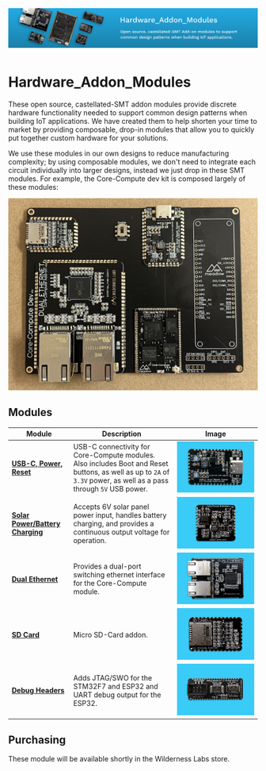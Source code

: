 <img src="Docs/banner.jpg" style="margin-bottom:10px" />

# Hardware_Addon_Modules

These open source, castellated-SMT addon modules provide discrete hardware functionality needed to support common design patterns when building IoT applications. We have created them to help shorten your time to market by providing composable, drop-in modules that allow you to quickly put together custom hardware for your solutions.

We use these modules in our own designs to reduce manufacturing complexity; by using composable modules, we don't need to integrate each circuit individually into larger designs, instead we just drop in these SMT modules. For example, the Core-Compute dev kit is composed largely of these modules:

![Image of the Core-Compute developer board which includes a the USB-C, Dual-Ethernet, and SD-Card addon modules](/Docs/Core-Compute_Dev_Module.jpg)

## Modules

| Module | Description | Image |
|--------|-------------|-------|
| **[USB-C, Power, Reset](/Docs/USB-C_Power_Boot_Reset/)** | USB-C connectivity for Core-Compute modules. Also includes Boot and Reset buttons, as well as up to `2A` of `3.3V` power, as well as a pass through `5V` USB power. | ![](Docs/USB-C_Power_Boot_Reset/Addon_Module_-_USB-C_Power_Reset_Boot.jpg) |
| **[Solar Power/Battery Charging](/Docs/Solar_Battery_Power/)** | Accepts 6V solar panel power input, handles battery charging, and provides a continuous output voltage for operation. | ![](Docs/Solar_Battery_Power/Solar_Battery_Power.jpg) |
| **[Dual Ethernet](/Docs/Dual_Ethernet/)** | Provides a dual-port switching ethernet interface for the Core-Compute module. | ![](Docs/Dual_Ethernet/Addon_Module_-_Dual_Ethernet.jpg) |
| **[SD Card](/Docs/SD_Card/)** | Micro SD-Card addon. | ![](Docs/SD_Card/Addon_Module_-_SD_Card.jpg) |
| **[Debug Headers](/Docs/Debug_Header/)** | Adds JTAG/SWO for the STM32F7 and ESP32 and UART debug output for the ESP32. | ![](Docs/Debug_Header/Addon_Module_-_Debug_Header.jpg) |

## Purchasing

These module will be available shortly in the Wilderness Labs store.
